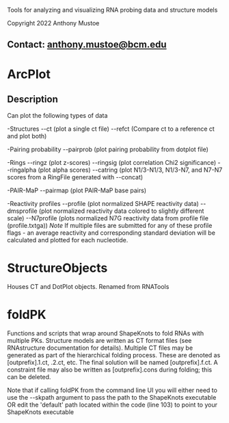 Tools for analyzing and visualizing RNA probing data and structure models

Copyright 2022 Anthony Mustoe

Contact: anthony.mustoe@bcm.edu
-------------------------------


# ArcPlot

Description
-----------
Can plot the following types of data

-Structures
    --ct (plot a single ct file)
    --refct (Compare ct to a reference ct and plot both)

-Pairing probability
    --pairprob (plot pairing probability from dotplot file)

-Rings
    --ringz (plot z-scores)
    --ringsig (plot correlation Chi2 significance)
    --ringalpha (plot alpha scores)
    --catring (plot N1/3-N1/3, N1/3-N7, and N7-N7 scores from a RingFile generated with --concat)

-PAIR-MaP
    --pairmap (plot PAIR-MaP base pairs)

-Reactivity profiles
    --profile (plot normalized SHAPE reactivity data)
    --dmsprofile (plot normalized reactivity data colored to slightly different scale)
    --N7profile  (plots normalized N7G reactivity data from profile file (profile.txtga))
    *Note* If multiple files are submitted for any of these profile flags - an average
    reactivity and corresponding standard deviation will be calculated and plotted for each nucleotide.


# StructureObjects
Houses CT and DotPlot objects. Renamed from RNATools


# foldPK
Functions and scripts that wrap around ShapeKnots to fold RNAs with multiple PKs.
Structure models are written as CT format files (see RNAstructure documentation for details). 
Multiple CT files may be generated as part of the hierarchical folding process. 
These are denoted as [outprefix].1.ct, .2.ct, etc. The final solution will be named [outprefix].f.ct.
A constraint file may also be written as [outprefix].cons during folding; this can be deleted.

Note that if calling foldPK from the command line UI you will either need to use the --skpath
argument to pass the path to the ShapeKnots executable OR edit the 'default' path located 
within the code (line 103) to point to your ShapeKnots executable


